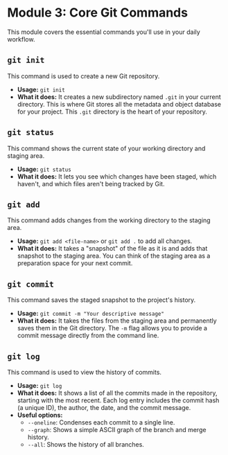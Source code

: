 # Module 3: Core Git Commands

This module covers the essential commands you'll use in your daily workflow.

## `git init`

This command is used to create a new Git repository.

- **Usage:** `git init`
- **What it does:** It creates a new subdirectory named `.git` in your current directory. This is where Git stores all the metadata and object database for your project. This `.git` directory is the heart of your repository.

## `git status`

This command shows the current state of your working directory and staging area.

- **Usage:** `git status`
- **What it does:** It lets you see which changes have been staged, which haven't, and which files aren't being tracked by Git.

## `git add`

This command adds changes from the working directory to the staging area.

- **Usage:** `git add <file-name>` or `git add .` to add all changes.
- **What it does:** It takes a "snapshot" of the file as it is and adds that snapshot to the staging area. You can think of the staging area as a preparation space for your next commit.

## `git commit`

This command saves the staged snapshot to the project's history.

- **Usage:** `git commit -m "Your descriptive message"`
- **What it does:** It takes the files from the staging area and permanently saves them in the Git directory. The `-m` flag allows you to provide a commit message directly from the command line.

## `git log`

This command is used to view the history of commits.

- **Usage:** `git log`
- **What it does:** It shows a list of all the commits made in the repository, starting with the most recent. Each log entry includes the commit hash (a unique ID), the author, the date, and the commit message.
- **Useful options:**
    - `--oneline`: Condenses each commit to a single line.
    - `--graph`: Shows a simple ASCII graph of the branch and merge history.
    - `--all`: Shows the history of all branches.
